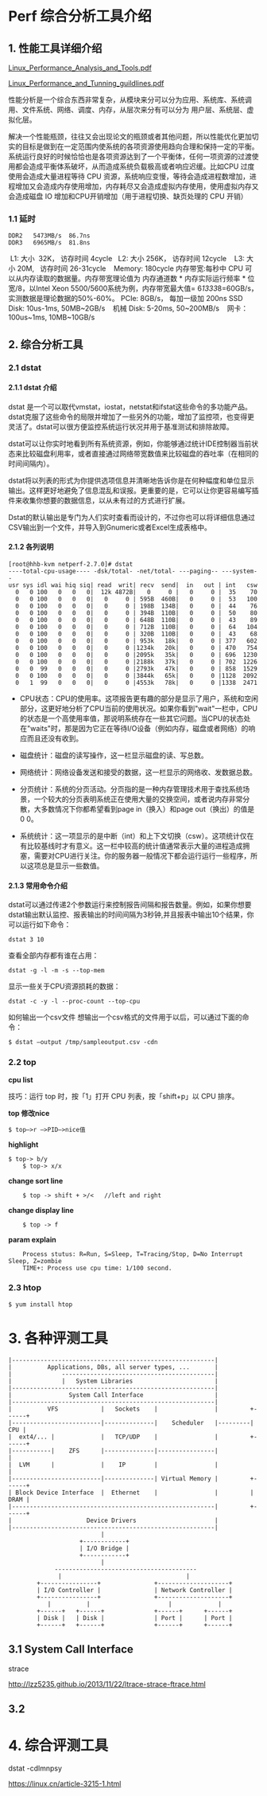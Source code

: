 # Perf 综合分析工具介绍

## 1. 性能工具详细介绍

[Linux_Performance_Analysis_and_Tools.pdf](/kvm_blog/files/perf/Linux_Performance_Analysis_and_Tools.pdf)

[Linux_Performance_and_Tunning_guildlines.pdf](/kvm_blog/files/perf/Linux_Performance_and_Tunning_guildlines.pdf)

性能分析是一个综合东西非常复杂，从模块来分可以分为应用、系统库、系统调用、文件系统、网络、调度、内存，从层次来分有可以分为 用户层、系统层、虚拟化层。

解决一个性能瓶颈，往往又会出现论文的瓶颈或者其他问题，所以性能优化更加切实的目标是做到在一定范围内使系统的各项资源使用趋向合理和保持一定的平衡。系统运行良好的时候恰恰也是各项资源达到了一个平衡体，任何一项资源的过渡使用都会造成平衡体系破坏，从而造成系统负载极高或者响应迟缓。比如CPU 过度使用会造成大量进程等待 CPU 资源，系统响应变慢，等待会造成进程数增加，进程增加又会造成内存使用增加，内存耗尽又会造成虚拟内存使用，使用虚拟内存又会造成磁盘 IO 增加和CPU开销增加（用于进程切换、缺页处理的 CPU 开销）

### 1.1 延时

    DDR2   5473MB/s  86.7ns
    DDR3   6965MB/s  81.8ns
    L1: 大小  32K， 访存时间 4cycle
    L2: 大小 256K， 访存时间 12cycle
    L3: 大小 20M,   访存时间 26-31cycle
    Memory: 180cycle
    内存带宽:每秒中 CPU 可以从内存读取的数据量。内存带宽理论值为 内存通道数 * 内存实际运行频率 * 位宽/8，以Intel Xeon 5500/5600系统为例，内存带宽最大值= 6*1333*8=60GB/s，实测数据是理论数据的50%-60%。
    PCIe: 8GB/s， 每加一级加 200ns
    SSD Disk: 10us-1ms, 50MB~2GB/s
    机械 Disk: 5-20ms, 50~200MB/s
    网卡：100us~1ms, 10MB~10GB/s

## 2. 综合分析工具
### 2.1 dstat
#### 2.1.1 dstat 介绍
dstat 是一个可以取代vmstat，iostat，netstat和ifstat这些命令的多功能产品。dstat克服了这些命令的局限并增加了一些另外的功能，增加了监控项，也变得更灵活了。dstat可以很方便监控系统运行状况并用于基准测试和排除故障。

dstat可以让你实时地看到所有系统资源，例如，你能够通过统计IDE控制器当前状态来比较磁盘利用率，或者直接通过网络带宽数值来比较磁盘的吞吐率（在相同的时间间隔内）。

dstat将以列表的形式为你提供选项信息并清晰地告诉你是在何种幅度和单位显示输出。这样更好地避免了信息混乱和误报。更重要的是，它可以让你更容易编写插件来收集你想要的数据信息，以从未有过的方式进行扩展。

Dstat的默认输出是专门为人们实时查看而设计的，不过你也可以将详细信息通过CSV输出到一个文件，并导入到Gnumeric或者Excel生成表格中。

#### 2.1.2 各列说明

	[root@hhb-kvm netperf-2.7.0]# dstat
	----total-cpu-usage---- -dsk/total- -net/total- ---paging-- ---system--
	usr sys idl wai hiq siq| read  writ| recv  send|  in   out | int   csw
	  0   0 100   0   0   0|  12k 4872B|   0     0 |   0     0 |  35    70
	  0   0 100   0   0   0|   0     0 | 595B  460B|   0     0 |  53   100
	  0   0 100   0   0   0|   0     0 | 198B  134B|   0     0 |  44    76
	  0   0 100   0   0   0|   0     0 | 394B  110B|   0     0 |  50    80
	  0   0 100   0   0   0|   0     0 | 648B  110B|   0     0 |  43    89
	  0   0 100   0   0   0|   0     0 | 712B  110B|   0     0 |  64   104
	  0   0 100   0   0   0|   0     0 | 320B  110B|   0     0 |  43    68
	  0   0 100   0   0   0|   0     0 | 953k   18k|   0     0 | 377   602
	  0   0 100   0   0   0|   0     0 |1234k   20k|   0     0 | 470   754
	  0   0 100   0   0   0|   0     0 |2095k   35k|   0     0 | 696  1230
	  0   0 100   0   0   0|   0     0 |2188k   37k|   0     0 | 702  1226
	  0   0  99   0   0   0|   0     0 |2793k   47k|   0     0 | 858  1529
	  0   0 100   0   0   0|   0     0 |3844k   65k|   0     0 |1128  2092
	  0   1  99   0   0   0|   0     0 |4553k   78k|   0     0 |1338  2471

- CPU状态：CPU的使用率。这项报告更有趣的部分是显示了用户，系统和空闲部分，这更好地分析了CPU当前的使用状况。如果你看到"wait"一栏中，CPU的状态是一个高使用率值，那说明系统存在一些其它问题。当CPU的状态处在"waits"时，那是因为它正在等待I/O设备（例如内存，磁盘或者网络）的响应而且还没有收到。

- 磁盘统计：磁盘的读写操作，这一栏显示磁盘的读、写总数。

- 网络统计：网络设备发送和接受的数据，这一栏显示的网络收、发数据总数。

- 分页统计：系统的分页活动。分页指的是一种内存管理技术用于查找系统场景，一个较大的分页表明系统正在使用大量的交换空间，或者说内存非常分散，大多数情况下你都希望看到page in（换入）和page out（换出）的值是0 0。

- 系统统计：这一项显示的是中断（int）和上下文切换（csw）。这项统计仅在有比较基线时才有意义。这一栏中较高的统计值通常表示大量的进程造成拥塞，需要对CPU进行关注。你的服务器一般情况下都会运行运行一些程序，所以这项总是显示一些数值。

#### 2.1.3 常用命令介绍

dstat可以通过传递2个参数运行来控制报告间隔和报告数量。例如，如果你想要dstat输出默认监控、报表输出的时间间隔为3秒钟,并且报表中输出10个结果，你可以运行如下命令：

	dstat 3 10

查看全部内存都有谁在占用：

	dstat -g -l -m -s --top-mem

显示一些关于CPU资源损耗的数据：

	dstat -c -y -l --proc-count --top-cpu

如何输出一个csv文件
想输出一个csv格式的文件用于以后，可以通过下面的命令：

	$ dstat –output /tmp/sampleoutput.csv -cdn

### 2.2 top

**cpu list**

技巧：运行 top 时，按「1」打开 CPU 列表，按「shift+p」以 CPU 排序。

**top 修改nice**

    $ top—>r —>PID—>nice值

**highlight**

    $ top-> b/y		
		$ top-> x/x

**change sort line**

		$ top -> shift + >/<   //left and right

**change display line**

		$ top -> f

**param explain**

		Process stutus: R=Run, S=Sleep, T=Tracing/Stop, D=No Interrupt Sleep, Z=zombie
		TIME+: Process use cpu time: 1/100 second.

### 2.3 htop

	$ yum install htop

# 3. 各种评测工具
	|---------------------------------------------------------|
	|          Applications, DBs, all server types, ...       |
	|              -------------------------------------------|
	|              |   System Libraries                       |
	|---------------------------------------------------------|
	|                System Call Interface                    |
	|---------------------------------------------------------|
	|          VFS            |   Sockets    |                |         +------+
	|-------------------------|--------------|    Scheduler   |---------|  CPU |
	|  ext4/... |             |   TCP/UDP    |                |         +------+
    |-----------|    ZFS      |--------------|----------------|            |
	|  LVM      |             |    IP        |                |            |
	|-------------------------|--------------| Virtual Memory |         +------+
	| Block Device Interface  |  Ethernet    |                |         | DRAM |
	|---------------------------------------------------------|         +------+
	|                     Device Drivers                      |
	|---------------------------------------------------------|
							  |
	                    +------------+
						| I/O Bridge |
                        +------------+
                              |
                 ----------------------------------------
				  |                                   |
	        +----------------+               +--------------------+
			| I/O Controller |               | Network Controller |
            +----------------+               +--------------------+
			   |          |                      |             |
            +------+   +------+              +------+      +------+
		    | Disk |   | Disk |              | Port |      | Port |
            +------+   +------+              +------+      +------+





## 3.1  System Call Interface
   strace

http://lzz5235.github.io/2013/11/22/ltrace-strace-ftrace.html

## 3.2

# 4. 综合评测工具

dstat -cdlmnpsy

https://linux.cn/article-3215-1.html
